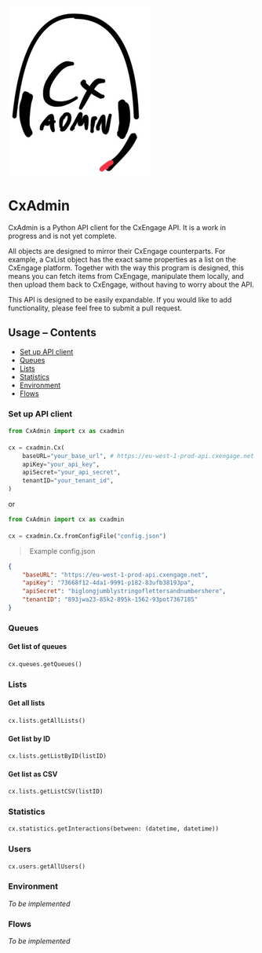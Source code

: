 ![](readme/logo.jpg)

# CxAdmin

CxAdmin is a Python API client for the CxEngage API. It is a work in progress and is not yet complete.

All objects are designed to mirror their CxEngage counterparts. For example, a CxList object has the exact same properties as a list on the CxEngage platform.
Together with the way this program is designed, this means you can fetch items from CxEngage, manipulate them locally, and then upload them back to CxEngage, without having to worry about the API.

This API is designed to be easily expandable. If you would like to add functionality, please feel free to submit a pull request.

## Usage – Contents
* [Set up API client](#set-up-api-client)
* [Queues](#queues)
* [Lists](#lists)
* [Statistics](#statistics)
* [Environment](#environment)
* [Flows](#flows)

### Set up API client

```python
from CxAdmin import cx as cxadmin

cx = cxadmin.Cx(
    baseURL="your_base_url", # https://eu-west-1-prod-api.cxengage.net for EU, https://api.cxengage.net for US
    apiKey="your_api_key",
    apiSecret="your_api_secret",
    tenantID="your_tenant_id",
)
```

or

```python
from CxAdmin import cx as cxadmin

cx = cxadmin.Cx.fromConfigFile("config.json")
```

> Example config.json

```json
{
    "baseURL": "https://eu-west-1-prod-api.cxengage.net",
    "apiKey": "73668f12-4da1-9991-p182-83ufb38193pa",
    "apiSecret": "biglongjumblystringoflettersandnumbershere",
    "tenantID": "893jwa23-85k2-895k-1562-93pot7367185"
}
```

### Queues

#### Get list of queues
```python
cx.queues.getQueues()
```

### Lists

#### Get all lists
```python
cx.lists.getAllLists()
```

#### Get list by ID
```python
cx.lists.getListByID(listID)
```

#### Get list as CSV
```python
cx.lists.getListCSV(listID)
```

### Statistics

```python
cx.statistics.getInteractions(between: (datetime, datetime))
```

### Users

```python
cx.users.getAllUsers()
```

### Environment

*To be implemented*

### Flows

*To be implemented*
